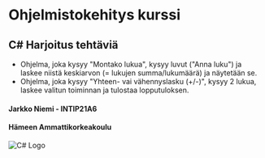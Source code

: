 # Ohjelmistokehitys kurssi
## C# Harjoitus tehtäviä
- Ohjelma, joka kysyy "Montako lukua", kysyy luvut ("Anna luku") ja laskee niistä keskiarvon (= lukujen summa/lukumäärä) ja näytetään se.
- Ohjelma, joka kysyy "Yhteen- vai vähennyslasku (+/-)", kysyy 2 lukua, laskee valitun toiminnan ja tulostaa lopputuloksen.

#### Jarkko Niemi - INTIP21A6
#### Hämeen Ammattikorkeakoulu

![C# Logo](https://miro.medium.com/max/300/1*A_Hg7NPIoARg0RmdsVapqg.png)

